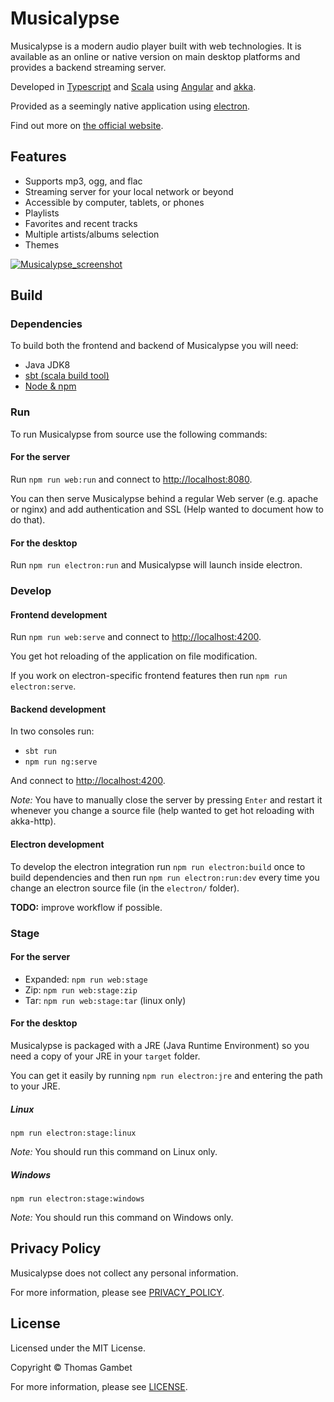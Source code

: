 # Musicalypse

Musicalypse is a modern audio player built with web technologies. 
It is available as an online or native version on main desktop platforms 
and provides a backend streaming server.

Developed in [Typescript](https://www.typescriptlang.org/) and [Scala](https://www.scala-lang.org/) using [Angular](https://angular.io/) and [akka](https://akka.io/).

Provided as a seemingly native application using [electron](https://electronjs.org/).

Find out more on [the official website](https://musicalypse.creasource.net).

## Features

* Supports mp3, ogg, and flac
* Streaming server for your local network or beyond
* Accessible by computer, tablets, or phones
* Playlists
* Favorites and recent tracks
* Multiple artists/albums selection
* Themes

[![Musicalypse_screenshot](https://musicalypse.creasource.net/img/musicalypse-ipad-4.png)](https://musicalypse.creasource.net)

## Build

### Dependencies

To build both the frontend and backend of Musicalypse you will need:

* Java JDK8
* [sbt (scala build tool)](https://www.scala-lang.org/download/)
* [Node & npm](https://nodejs.org/en/download/)

### Run

To run Musicalypse from source use the following commands:

#### For the server

Run `npm run web:run` and connect to [http://localhost:8080](http://localhost:8080).

You can then serve Musicalypse behind a regular Web server (e.g. apache or nginx) and add authentication and SSL (Help wanted to document how to do that).

#### For the desktop

Run `npm run electron:run` and Musicalypse will launch inside electron.

### Develop

#### Frontend development

Run `npm run web:serve` and connect to [http://localhost:4200](http://localhost:4200).

You get hot reloading of the application on file modification.

If you work on electron-specific frontend features then run `npm run electron:serve`.

#### Backend development

In two consoles run:

* `sbt run`
* `npm run ng:serve`

And connect to [http://localhost:4200](http://localhost:4200).
 
*Note:* You have to manually close the server by pressing `Enter` and restart it whenever you change a source file (help wanted to get hot reloading with akka-http).

#### Electron development

To develop the electron integration run `npm run electron:build` once to build dependencies and then run `npm run electron:run:dev` every time you change an electron source file (in the `electron/` folder).

**TODO:** improve workflow if possible.

### Stage

#### For the server

* Expanded: `npm run web:stage`
* Zip: `npm run web:stage:zip`
* Tar: `npm run web:stage:tar` (linux only)

#### For the desktop 

Musicalypse is packaged with a JRE (Java Runtime Environment) so you need a copy of your JRE in your `target` folder.

You can get it easily by running `npm run electron:jre` and entering the path to your JRE.

##### Linux

`npm run electron:stage:linux`

*Note:* You should run this command on Linux only.

##### Windows

`npm run electron:stage:windows`

*Note:* You should run this command on Windows only.

## Privacy Policy

Musicalypse does not collect any personal information. 

For more information, please see [PRIVACY_POLICY](https://github.com/tgambet/musicalypse/blob/master/PRIVACY_POLICY.md).

## License

Licensed under the MIT License.

Copyright © Thomas Gambet

For more information, please see [LICENSE](https://github.com/tgambet/musicalypse/blob/master/LICENSE).
